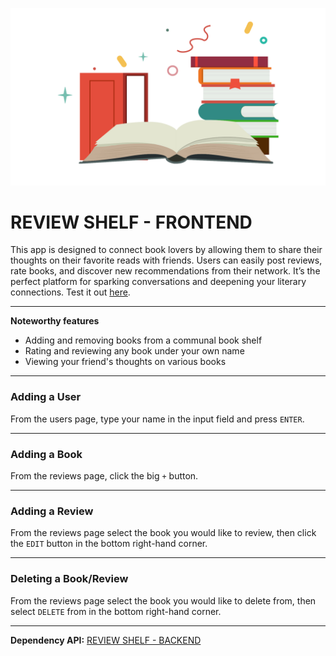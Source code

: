 ![alt text](./src/assets/test.png)

# REVIEW SHELF - FRONTEND

This app is designed to connect book lovers by allowing them to share their thoughts on their favorite reads with friends. Users can easily post reviews, rate books, and discover new recommendations from their network. It’s the perfect platform for sparking conversations and deepening your literary connections. Test it out [here](https://main--review-shelf.netlify.app).

---
__Noteworthy features__

- Adding and removing books from a communal book shelf
- Rating and reviewing any book under your own name
- Viewing your friend's thoughts on various books

---
### Adding a User
From the users page, type your name in the input field and press `ENTER`.

---

### Adding a Book
From the reviews page, click the big `+` button.

---

### Adding a Review
From the reviews page select the book you would like to review, then click the `EDIT` button in the bottom right-hand corner.

---

### Deleting a Book/Review
From the reviews page select the book you would like to delete from, then select `DELETE` from in the bottom right-hand corner.

---
__Dependency API:__
[REVIEW SHELF - BACKEND](https://github.com/eivor9/reviewshelf-bakend)